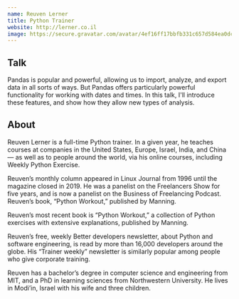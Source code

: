 ```yaml
---
name: Reuven Lerner
title: Python Trainer
website: http://lerner.co.il
image: https://secure.gravatar.com/avatar/4ef16ff17bbfb331c657d584ea0dc135?s=500
---
```


## Talk
Pandas is popular and powerful, allowing us to import, analyze, and export data in all sorts of ways. But Pandas offers particularly powerful functionality for working with dates and times. In this talk, I'll introduce these features, and show how they allow new types of analysis.

## About
Reuven Lerner is a full-time Python trainer. In a given year, he teaches courses at companies in the United States, Europe, Israel, India, and China — as well as to people around the world, via his online courses, including Weekly Python Exercise.

Reuven’s monthly column appeared in Linux Journal from 1996 until the magazine closed in 2019. He was a panelist on the Freelancers Show for five years, and is now a panelist on the Business of Freelancing Podcast. Reuven’s book, “Python Workout,” published by Manning.

Reuven’s most recent book is “Python Workout,” a collection of Python exercises with extensive explanations, published by Manning.

Reuven’s free, weekly Better developers newsletter, about Python and software engineering, is read by more than 16,000 developers around the globe. His “Trainer weekly” newsletter is similarly popular among people who give corporate training.

Reuven has a bachelor’s degree in computer science and engineering from MIT, and a PhD in learning sciences from Northwestern University. He lives in Modi’in, Israel with his wife and three children.

